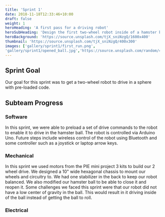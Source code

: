```yaml
---
title: 'Sprint 1'
date: 2018-11-18T12:33:46+10:00
draft: false
weight: 1
heroHeading: 'A first pass for a driving robot'
heroSubHeading: 'Design the first two-wheel robot inside of a hamster ball'
heroBackground: 'https://source.unsplash.com/tjX_sniNzgQ/1600x400'
thumbnail: 'https://source.unsplash.com/tjX_sniNzgQ/400x300'
images: ['gallery/sprint1/first_run.png', 
'gallery/sprint1/opened_ball.jpg','https://source.unsplash.com/random/400x300/?architecture','https://source.unsplash.com/random/400x600/?buildings','https://source.unsplash.com/random/400x300/?city','https://source.unsplash.com/random/400x600/?business']
---
```

## Sprint Goal
Our goal for this sprint was to get a two-wheel robot to drive in a sphere with pre-loaded code.

## Subteam Progress
### Software
In this sprint, we were able to preload a set of drive commands to the robot to enable it to drive in the hamster ball. The robot is controlled via Arduino Uno. Future steps include wireless control of the robot using Bluetooth and some controller such as a joystick or laptop arrow keys.

### Mechanical
In this sprint we used motors from the PIE mini project 3 kits to build our 2 wheel drive.  We designed a 10" wide hexagonal chassis to mount our wheels and circuitry to.  We had one stabilizer in the back to keep our robot balanced.  We also modified our hamster ball to be able to close it and reopen it.  Some challenges we faced this sprint were that our robot did not have a low center of gravity in the ball.  This would result in it driving inside of the ball instead of getting the ball to roll.

### Electrical
